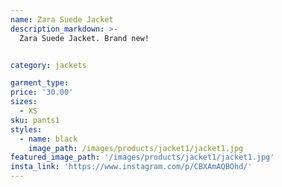 ```yaml
---
name: Zara Suede Jacket
description_markdown: >-
  Zara Suede Jacket. Brand new!


category: jackets

garment_type:
price: '30.00'
sizes:
  - XS
sku: pants1
styles:
  - name: black
    image_path: /images/products/jacket1/jacket1.jpg
featured_image_path: '/images/products/jacket1/jacket1.jpg'
insta_link: 'https://www.instagram.com/p/CBXAmAQBOhd/'
---
```

